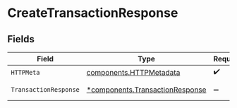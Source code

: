# CreateTransactionResponse


## Fields

| Field                                                                             | Type                                                                              | Required                                                                          | Description                                                                       |
| --------------------------------------------------------------------------------- | --------------------------------------------------------------------------------- | --------------------------------------------------------------------------------- | --------------------------------------------------------------------------------- |
| `HTTPMeta`                                                                        | [components.HTTPMetadata](../../models/components/httpmetadata.md)                | :heavy_check_mark:                                                                | N/A                                                                               |
| `TransactionResponse`                                                             | [*components.TransactionResponse](../../models/components/transactionresponse.md) | :heavy_minus_sign:                                                                | Transaction created                                                               |